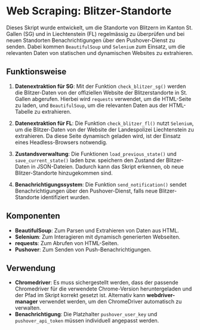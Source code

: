 # Web Scraping: Blitzer-Standorte

Dieses Skript wurde entwickelt, um die Standorte von Blitzern im Kanton St. Gallen (SG) und in Liechtenstein (FL) regelmässig zu überprüfen und bei neuen Standorten Benachrichtigungen über den Pushover-Dienst zu senden. Dabei kommen `BeautifulSoup` und `Selenium` zum Einsatz, um die relevanten Daten von statischen und dynamischen Websites zu extrahieren.

## Funktionsweise

1. **Datenextraktion für SG**: Mit der Funktion `check_blitzer_sg()` werden die Blitzer-Daten von der offiziellen Website der Blitzerstandorte in St. Gallen abgerufen. Hierbei wird `requests` verwendet, um die HTML-Seite zu laden, und `BeautifulSoup`, um die relevanten Daten aus der HTML-Tabelle zu extrahieren.

2. **Datenextraktion für FL**: Die Funktion `check_blitzer_fl()` nutzt `Selenium`, um die Blitzer-Daten von der Website der Landespolizei Liechtenstein zu extrahieren. Da diese Seite dynamisch geladen wird, ist der Einsatz eines Headless-Browsers notwendig.

3. **Zustandsverwaltung**: Die Funktionen `load_previous_state()` und `save_current_state()` laden bzw. speichern den Zustand der Blitzer-Daten in JSON-Dateien. Dadurch kann das Skript erkennen, ob neue Blitzer-Standorte hinzugekommen sind.

4. **Benachrichtigungssystem**: Die Funktion `send_notification()` sendet Benachrichtigungen über den Pushover-Dienst, falls neue Blitzer-Standorte identifiziert wurden. 

## Komponenten

- **BeautifulSoup**: Zum Parsen und Extrahieren von Daten aus HTML.
- **Selenium**: Zum Interagieren mit dynamisch generierten Webseiten.
- **requests**: Zum Abrufen von HTML-Seiten.
- **Pushover**: Zum Senden von Push-Benachrichtigungen.

## Verwendung

- **Chromedriver**: Es muss sichergestellt werden, dass der passende Chromedriver für die verwendete Chrome-Version heruntergeladen und der Pfad im Skript korrekt gesetzt ist. Alternativ kann **webdriver-manager** verwendet werden, um den ChromeDriver automatisch zu verwalten.
- **Benachrichtigung**: Die Platzhalter `pushover_user_key` und `pushover_api_token` müssen individuell angepasst werden.
